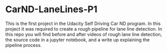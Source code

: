 # CarND-LaneLines-P1
This is the first project in the Udacity Self Driving Car ND program.
In this project it was required to create a rough pipeline for lane line
detection. In this repo you will find before and after videos of rough lane line
detection, the source code in a jupyter notebook, and a write up explaining the pipeline process.
